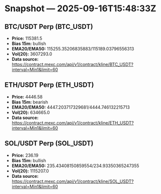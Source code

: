 # Snapshot — 2025-09-16T15:48:33Z

## BTC/USDT Perp (BTC_USDT)
- **Price:** 115381.5
- **Bias 15m:** bullish
- **EMA20/EMA50:** 115255.35206835883/115189.03796556313
- **Vol(20):** 3607293.0
- **Data source:** https://contract.mexc.com/api/v1/contract/kline/BTC_USDT?interval=Min1&limit=60

## ETH/USDT Perp (ETH_USDT)
- **Price:** 4446.58
- **Bias 15m:** bearish
- **EMA20/EMA50:** 4447.203717329681/4444.746132215713
- **Vol(20):** 634665.0
- **Data source:** https://contract.mexc.com/api/v1/contract/kline/ETH_USDT?interval=Min1&limit=60

## SOL/USDT Perp (SOL_USDT)
- **Price:** 236.19
- **Bias 15m:** bullish
- **EMA20/EMA50:** 235.43408150859554/234.93350365247355
- **Vol(20):** 1115207.0
- **Data source:** https://contract.mexc.com/api/v1/contract/kline/SOL_USDT?interval=Min1&limit=60
